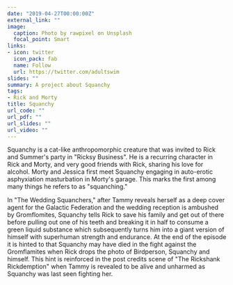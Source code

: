 ```yaml
---
date: "2019-04-27T00:00:00Z"
external_link: ""
image:
  caption: Photo by rawpixel on Unsplash
  focal_point: Smart
links:
- icon: twitter
  icon_pack: fab
  name: Follow
  url: https://twitter.com/adultswim
slides: ""
summary: A project about Squanchy
tags:
- Rick and Morty
title: Squanchy
url_code: ""
url_pdf: ""
url_slides: ""
url_video: ""
---
```


Squanchy is a cat-like anthropomorphic creature that was invited to Rick and Summer's party in "Ricksy Business". He is a recurring character in Rick and Morty, and very good friends with Rick, sharing his love for alcohol. Morty and Jessica first meet Squanchy engaging in auto-erotic asphyxiation masturbation in Morty's garage. This marks the first among many things he refers to as "squanching."

In "The Wedding Squanchers," after Tammy reveals herself as a deep cover agent for the Galactic Federation and the wedding reception is ambushed by Gromflomites, Squanchy tells Rick to save his family and get out of there before pulling out one of his teeth and breaking it in half to consume a green liquid substance which subsequently turns him into a giant version of himself with superhuman strength and endurance. At the end of the episode it is hinted to that Squanchy may have died in the fight against the Gromflamites when Rick drops the photo of Birdperson, Squanchy and himself. This hint is reinforced in the post credits scene of "The Rickshank Rickdemption" when Tammy is revealed to be alive and unharmed as Squanchy was last seen fighting her.